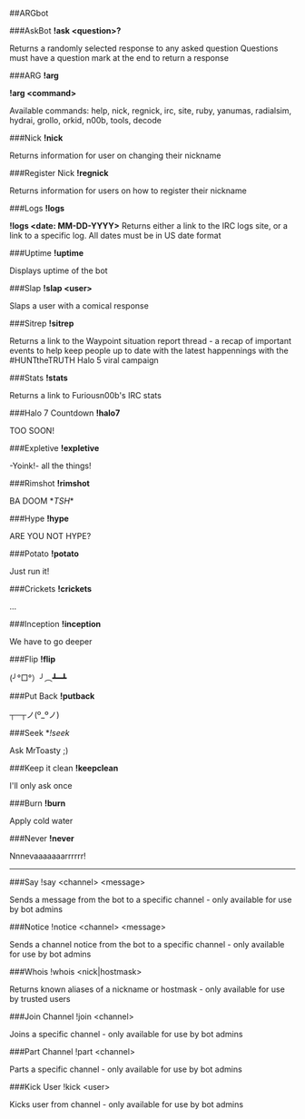 ##ARGbot

###AskBot
**!ask \<question\>?**

Returns a randomly selected response to any asked question
Questions must have a question mark at the end to return a response


###ARG
**!arg**

**!arg \<command\>**

Available commands: help, nick, regnick, irc, site, ruby, yanumas, radialsim, hydrai, grollo, orkid, n00b, tools, decode


###Nick
**!nick**

Returns information for user on changing their nickname


###Register Nick
**!regnick**

Returns information for users on how to register their nickname


###Logs
**!logs**

**!logs \<date: MM-DD-YYYY\>**
Returns either a link to the IRC logs site, or a link to a specific log. All dates must be in US date format

###Uptime
**!uptime**

Displays uptime of the bot


###Slap
**!slap \<user\>**

Slaps a user with a comical response


###Sitrep
**!sitrep**

Returns a link to the Waypoint situation report thread - a recap of important events to help keep people up to date with the latest happennings with the #HUNTtheTRUTH Halo 5 viral campaign


###Stats
**!stats**

Returns a link to Furiousn00b's IRC stats


###Halo 7 Countdown
**!halo7**

TOO SOON!


###Expletive
**!expletive**

-Yoink!- all the things!


###Rimshot
**!rimshot**

BA DOOM \*_TSH_\*


###Hype
**!hype**

ARE YOU NOT HYPE?


###Potato
**!potato**

Just run it!


###Crickets
**!crickets**

...


###Inception
**!inception**

We have to go deeper


###Flip
**!flip**

(╯°□°）╯︵┻━┻


###Put Back
**!putback**

┬─┬ノ(º_ºノ)


###Seek
**!seek*

Ask MrToasty ;)


###Keep it clean
**!keepclean**

I'll only ask once


###Burn
**!burn**

Apply cold water


###Never
**!never**

Nnnevaaaaaaarrrrrr!


- - -


###Say
!say \<channel\> \<message\>

Sends a message from the bot to a specific channel - only available for use by bot admins

###Notice
!notice \<channel\> \<message\>

Sends a channel notice from the bot to a specific channel - only available for use by bot admins

###Whois
!whois \<nick|hostmask\>

Returns known aliases of a nickname or hostmask - only available for use by trusted users

###Join Channel
!join \<channel\>

Joins a specific channel - only available for use by bot admins

###Part Channel
!part \<channel\>

Parts a specific channel - only available for use by bot admins

###Kick User
!kick \<user\>

Kicks user from channel - only available for use by bot admins
